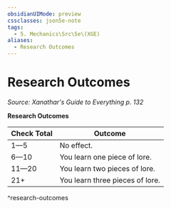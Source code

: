 ```yaml
---
obsidianUIMode: preview
cssclasses: json5e-note
tags:
  - 5. Mechanics\Src\5e\(XGE)
aliases:
  - Research Outcomes
---
```

# Research Outcomes
*Source: Xanathar's Guide to Everything p. 132* 

**Research Outcomes**

| Check Total | Outcome |
|-------------|---------|
| 1—5 | No effect. |
| 6—10 | You learn one piece of lore. |
| 11—20 | You learn two pieces of lore. |
| 21+ | You learn three pieces of lore. |
^research-outcomes
